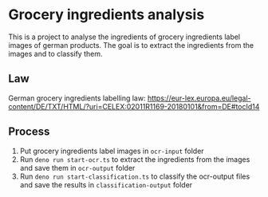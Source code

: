 # Grocery ingredients analysis

This is a project to analyse the ingredients of grocery ingredients label images of german products. The goal is to extract the ingredients from the images and to classify them.

## Law
German grocery ingredients labelling law: https://eur-lex.europa.eu/legal-content/DE/TXT/HTML/?uri=CELEX:02011R1169-20180101&from=DE#tocId14

## Process

1. Put grocery ingredients label images in `ocr-input` folder
2. Run `deno run start-ocr.ts` to extract the ingredients from the images and save them in `ocr-output` folder
3. Run `deno run start-classification.ts` to classify the ocr-output files and save the results in `classification-output` folder
